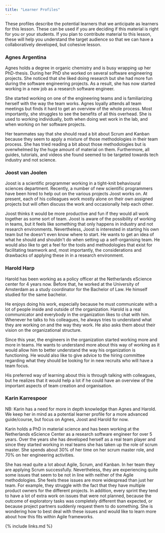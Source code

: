 ```yaml
---
title: "Learner Profiles"
---
```


These profiles describe the potential learners that we anticipate as learners for this lesson.
These can be used if you are deciding if this material is right for you or your students.
If you plan to contribute material to this lesson,
these will help you understand the target audience so that we can have a collaboratively developed, but cohesive lesson.

### Agnes Argentina

Agnes holds a degree in organic chemistry and is busy wrapping up her PhD-thesis.
During her PhD she worked on several software engineering projects.
She noticed that she liked doing research but she had more fun during the software engineering projects.
As a result, she has now started working in a new job as a research software engineer.

She started working on one of the engineering teams and is familiarizing herself with the way the team works.
Agnes loyally attends all team meetings but finds it hard to get an overview of the whole process. Most importantly, she struggles to see the benefits of all this overhead.
She is used to working individually, both when doing wet work in the lab, and when working on her software projects.

Her teammates say that she should read a bit about Scrum and Kanban because they seem to apply a mixture of those methodologies in their team process.
She has tried reading a bit about those methodologies but is overwhelmed by the huge amount of material on them.
Furthermore, all guides, tutorials, and videos she found seemed to be targeted towards tech industry and not science.

### Joost van Joolen

Joost is a scientific programmer working in a tight-knit behavioural sciences department.
Recently, a number of new scientific programmers have been hired to help out on the various projects Joost works on.
At present, each of his colleagues work mostly alone on their own assigned projects but will often discuss the work and occasionally help each other.

Joost thinks it would be more productive and fun if they would all work together as some sort of team.
Joost is aware of the possibility of working in teams, but it feels like something that only happens in industry and not research environments.
Nevertheless, Joost is interested in starting his own team but he doesn't even know where to start.
He wants to get an idea of what he should and shouldn't do when setting up a self-organising team.
He would also like to get a feel for the tools and methodologies that exist for facilitating teamwork and, most importantly, the considerations and drawbacks of applying these in in a research environment.

### Harold Harp

Harold has been working as a policy officer at the Netherlands eScience center for 4 years now.
Before that, he worked at the University of Amsterdam as a study coordinator for the Bachelor of Law.
He himself studied for the same bachelor.

He enjoys doing his work, especially because he must communicate with
a lot of people inside and outside of the organization.
Harold is a real communicator and everybody in the organization likes to chat with him.
Whenever he talks to his colleagues, he always tries to understand what they are working on and the way they work.
He also asks them about their vision on the organizational structure.

Since this year, the engineers in the organization started working more and more in teams.
He wants to understand more about this way of working as it would allow him to better
understand the way his organization is functioning. He would also like to give advice to the hiring committee regarding what they should be looking for in new recruits who will have a team focus.

His preferred way of learning about this is through talking with colleagues, but he realizes that it would help a lot if he could have an overview of the important aspects of team creation and organisation.

### Karin Karrespoor

NB: Karin has a need for more in depth knowledge than Agnes and Harold.
We keep her in mind as a potential learner profile for a more advanced guide/course,
but focus on Agnes, Joost and Harold for now.

Karin holds a PhD in material science and has been working at the Netherlands eScience Center
as a research software engineer for over 5 years.
Over the years she has developed herself as a real team player and since they started working in
real teams she has taken up the role of scrum master. She spends about 30% of her time on her scrum master role,
and 70% on her engineering activities.

She has read quite a lot about Agile, Scrum, and Kanban.
In her team they are applying Scrum successfully.
Nevertheless, they are experiencing quite some issues that seem to be not in line
with neither of the Agile methodologies.
She feels these issues are more widespread than just her team.
For example, they struggle with the fact that they have multiple product owners for the different projects.
In addition, every sprint they tend to have a lot of extra work on issues that were not planned,
because the outcome of exploratory tasks was completely different than expected,
or because project partners suddenly request them to do something.
She is wondering how to best deal with these issues and would like to learn
more about how this fits within Agile frameworks.

{% include links.md %}
